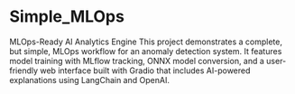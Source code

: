 # Simple_MLOps
MLOps-Ready AI Analytics Engine  This project demonstrates a complete, but simple, MLOps workflow for an anomaly detection system. It features model training with MLflow tracking, ONNX model conversion, and a user-friendly web interface built with Gradio that includes AI-powered explanations using LangChain and OpenAI.
